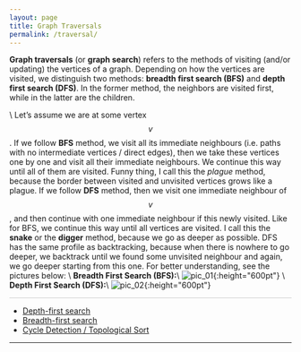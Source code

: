 ```yaml
---
layout: page
title: Graph Traversals
permalink: /traversal/
---
```


**Graph traversals** (or **graph search**) refers to the methods of visiting (and/or updating) the vertices of a graph. Depending on 
how the vertices are visited, we distinguish two methods: **breadth first search (BFS)** and **depth first search (DFS)**. In the former method, the neighbors are visited first, while in the latter are the children. 

\\
Let’s assume we are at some vertex $$ v $$.
If we follow **BFS** method, we visit all its immediate neighbours (i.e. paths with no intermediate vertices / direct edges), then we take these vertices one by one and visit all their immediate neighbours. We continue this way until all of them are visited. Funny thing, I call this the *plague* method, because the border between visited and unvisited vertices grows like a plague.
If we follow **DFS** method, then we visit one immediate neighbour of $$ v $$, and then continue with one immediate neighbour if this newly visited. Like for BFS, we continue this way until all vertices are visited. I call this the **snake** or the **digger** method, because we go as deeper as possible. DFS has the same profile as backtracking, because when there is nowhere to go deeper, we backtrack until we found some unvisited neighbour and again, we go deeper starting from this one. 
For better understanding, see the pictures below:
\\
**Breadth First Search (BFS):**\\
![pic_01](/graph/img/bfs_traversal_1.png){:height="600pt"}
\\
**Depth First Search (DFS):**\\
![pic_02](/graph/img/dfs_traversal_1.png){:height="600pt"}

<hr style="height:1px; border:none; color:#ccc; background-color:#ccc;">

  * <a href="/dfs/"> Depth-first search </a>
  * <a href="/bfs/"> Breadth-first search </a>
  * <a href="/cycle_topo/"> Cycle Detection / Topological Sort </a>

---